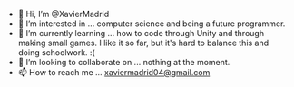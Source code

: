 - 👋 Hi, I’m @XavierMadrid
- 👀 I’m interested in ... computer science and being a future programmer.
- 🌱 I’m currently learning ... how to code through Unity and through making small games. I like it so far, but it's hard to balance this and doing schoolwork. :(
- 💞️ I’m looking to collaborate on ... nothing at the moment.
- 📫 How to reach me ... xaviermadrid04@gmail.com

<!---
XavierMadrid/XavierMadrid is a ✨ special ✨ repository because its `README.md` (this file) appears on your GitHub profile.
You can click the Preview link to take a look at your changes.
--->
